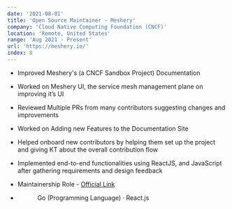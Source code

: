 ```yaml
---
date: '2021-08-01'
title: 'Open Source Maintainer - Meshery'
company: 'Cloud Native Computing Foundation (CNCF)'
location: 'Remote, United States'
range: 'Aug 2021 - Present'
url: 'https://meshery.io/'
index: 8
---
```


- Improved Meshery's (a CNCF Sandbox Project) Documentation
- Worked on Meshery UI, the service mesh management plane on improving it’s UI
- Reviewed Multiple PRs from many contributors suggesting changes and improvements
- Worked on Adding new Features to the Documentation Site
- Helped onboard new contributors by helping them set up the project and giving KT about the overall contribution flow
- Implemented end-to-end functionalities using ReactJS, and JavaScript after gathering requirements and design feedback
- Maintainership Role - [Official Link](https://github.com/meshery/meshery/blob/master/MAINTAINERS.md#docs-maintainers)

- **<span style="color:white">Skills:</span>** Go (Programming Language) · React.js